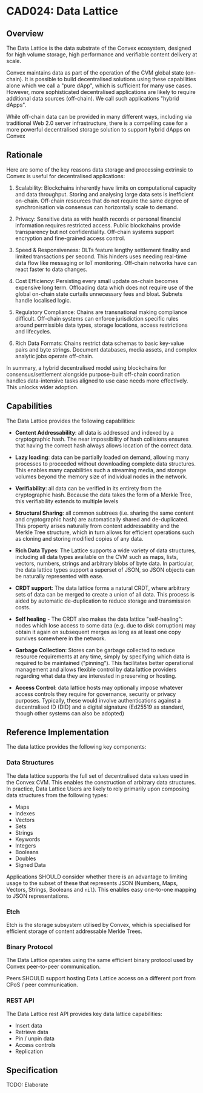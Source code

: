 # CAD024: Data Lattice

## Overview 

The Data Lattice is the data substrate of the Convex ecosystem, designed for high volume storage, high performance and verifiable content delivery at scale.

Convex maintains data as part of the operation of the CVM global state (on-chain). It is possible to build decentralised solutions using these capabilities alone which we call a "pure dApp", which is sufficient for many use cases. However, more sophisticated decentralised applications are likely to require additional data sources (off-chain). We call such applications "hybrid dApps".

While off-chain data can be provided in many different ways, including via traditional Web 2.0 server infrastructure, there is a compelling case for a more powerful decentralised storage solution to support hybrid dApps on Convex

## Rationale

Here are some of the key reasons data storage and processing extrinsic to Convex is useful for decentralised applications:

1. Scalability: Blockchains inherently have limits on computational capacity and data throughput. Storing and analysing large data sets is inefficient on-chain. Off-chain resources that do not require the same degree of synchronisation via consensus can horizontally scale to demand.

2. Privacy: Sensitive data as with health records or personal financial information requires restricted access. Public blockchains provide transparency but not confidentiality. Off-chain systems support encryption and fine-grained access control.

3. Speed & Responsiveness: DLTs feature lengthy settlement finality and limited transactions per second. This hinders uses needing real-time data flow like messaging or IoT monitoring. Off-chain networks have can react faster to data changes. 

4. Cost Efficiency: Persisting every small update on-chain becomes expensive long term. Offloading data which does not require use of the global on-chain state curtails unnecessary fees and bloat. Subnets handle localised logic.

5. Regulatory Compliance: Chains are transnational making compliance difficult. Off-chain systems can enforce jurisdiction specific rules around permissible data types, storage locations, access restrictions and lifecycles.

6. Rich Data Formats: Chains restrict data schemas to basic key-value pairs and byte strings. Document databases, media assets, and complex analytic jobs operate off-chain.

In summary, a hybrid decentralised model using blockchains for consensus/settlement alongside purpose-built off-chain coordination handles data-intensive tasks aligned to use case needs more effectively. This unlocks wider adoption.

## Capabilities

The Data Lattice provides the following capabilities:

- **Content Addressability**: all data is addressed and indexed by a cryptographic hash. The near impossibility of hash collisions ensures that having the correct hash always allows location of the correct data.

- **Lazy loading**: data can be partially loaded on demand, allowing many processes to proceeded without downloading complete data structures. This enables many capabilities such a streaming media, and storage volumes beyond the memory size of individual nodes in the network.

- **Verifiability**: all data can be verified in its entirety from the cryptographic hash. Because the data takes the form of a Merkle Tree, this verifiability extends to multiple levels

- **Structural Sharing**: all common subtrees (i.e. sharing the same content and cryptographic hash) are automatically shared and de-duplicated. This property arises naturally from content addressability and the Merkle Tree structure, which in turn allows for efficient operations such as cloning and storing modified copies of any data.

- **Rich Data Types**: The Lattice supports a wide variety of data structures, including all data types available on the CVM such as maps, lists, vectors, numbers, strings and arbitrary blobs of byte data. In particular, the data lattice types support a superset of JSON, so JSON objects can be naturally represented with ease.

- **CRDT support**: The data lattice forms a natural CRDT, where arbitrary sets of data can be merged to create a union of all data. This process is aided by automatic de-duplication to reduce storage and transmission costs. 

- **Self healing** - The CRDT also makes the data lattice "self-healing": nodes which lose access to some data (e.g. due to disk corruption) may obtain it again on subsequent merges as long as at least one copy survives somewhere in the network.

- **Garbage Collection**: Stores can be garbage collected to reduce resource requirements at any time, simply by specifying which data is required to be maintained ("pinning"). This facilitates better operational management and allows flexible control by data lattice providers regarding what data they are interested in preserving or hosting.

- **Access Control**: data lattice hosts may optionally impose whatever access controls they require for governance, security or privacy purposes. Typically, these would involve authentications against a decentralised ID (DID) and a digital signature (Ed25519 as standard, though other systems can also be adopted)


## Reference Implementation

The data lattice provides the following key components:

### Data Structures

The data lattice supports the full set of decentralised data values used in the Convex CVM. This enables the construction of arbitrary data structures. In practice, Data Lattice Users are likely to rely primarily upon composing data structures from the following types:
- Maps
- Indexes
- Vectors
- Sets
- Strings
- Keywords
- Integers
- Booleans
- Doubles
- Signed Data

Applications SHOULD consider whether there is an advantage to limiting usage to the subset of these that represents JSON (Numbers, Maps, Vectors, Strings, Booleans and `nil`). This enables easy one-to-one mapping to JSON representations.

### Etch

Etch is the storage subsystem utilised by Convex, which is specialised for efficient storage of content addressable Merkle Trees. 

### Binary Protocol

The Data Lattice operates using the same efficient binary protocol used by Convex peer-to-peer communication.

Peers SHOULD support hosting Data Lattice access on a different port from CPoS / peer communication.

### REST API

The Data Lattice rest API provides key data lattice capabilities:

- Insert data
- Retrieve data
- Pin / unpin data
- Access controls
- Replication

## Specification

TODO: Elaborate

